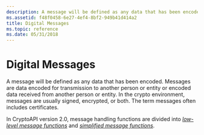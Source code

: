 ```yaml
---
description: A message will be defined as any data that has been encoded.
ms.assetid: f48f0458-6e27-4ef4-8bf2-949b41d414a2
title: Digital Messages
ms.topic: reference
ms.date: 05/31/2018
---
```


# Digital Messages

A message will be defined as any data that has been encoded. Messages are data encoded for transmission to another person or entity or encoded data received from another person or entity. In the crypto environment, messages are usually signed, encrypted, or both. The term messages often includes certificates.

In CryptoAPI version 2.0, message handling functions are divided into [*low-level message functions*](../secgloss/l-gly.md) and [*simplified message functions*](../secgloss/s-gly.md).

 

 
